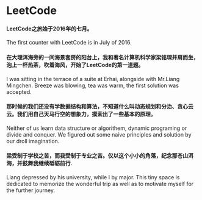 # LeetCode
#### LeetCode之旅始于2016年的七月。
The first counter with LeetCode is in July of 2016.

#### 在大理洱海旁的一间海景套房的阳台上，我和著名计算机科学家梁铭琛并肩而坐，泡上一杯热茶，吹着海风，开始了LeetCode的第一道题。
I was sitting in the terrace of a suite at Erhai, alongside with Mr.Liang Mingchen. Breeze was blowing, tea was warm, the first solution was accepted.

#### 那时候的我们还没有学数据结构和算法，不知道什么叫动态规划和分治、贪心云云。我们用自己天马行空的想象力，摸索出了一些基本的原理。
Neither of us learn data structure or algorithem, dynamic programing or divide and conquer. We figured out some naive principles and solution by our droll imagination.

#### 梁受制于学校之苦，而我受制于专业之苦。仅以这个小小的角落，纪念那苍山洱海，并鼓舞我继续砥砺前行.
Liang depressed by his university, while I by major. This tiny space is dedicated to memorize the wonderful trip as well as to motivate myself for the further journey.
